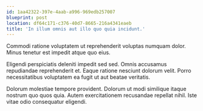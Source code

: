 ```yaml
---
id: 1aa42322-397e-4aab-a996-969edb257007
blueprint: post
location: df64c171-c376-40d7-8665-216a4341eaeb
title: 'In illum omnis aut illo quo quia incidunt.'
---
```

Commodi ratione voluptatem ut reprehenderit voluptas numquam dolor. Minus tenetur est impedit atque quo eius.

Eligendi perspiciatis deleniti impedit sed sed. Omnis accusamus repudiandae reprehenderit et. Eaque ratione nesciunt dolorum velit. Porro necessitatibus voluptatem ea fugit ut aut beatae veritatis.

Dolorum molestiae tempore provident. Dolorum ut modi similique itaque nostrum quo quos quia. Autem exercitationem recusandae repellat nihil. Iste vitae odio consequatur eligendi.